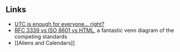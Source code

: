 ## Links

- [UTC is enough for everyone... right?](https://zachholman.com/talk/utc-is-enough-for-everyone-right)
- [RFC 3339 vs ISO 8601 vs HTML](https://ijmacd.github.io/rfc3339-iso8601/), a fantastic venn diagram of the competing standards
- [[Aliens and Calendars]]